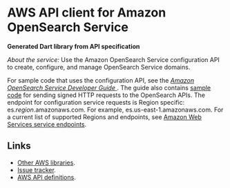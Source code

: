 # AWS API client for Amazon OpenSearch Service

**Generated Dart library from API specification**

*About the service:*
Use the Amazon OpenSearch Service configuration API to create, configure,
and manage OpenSearch Service domains.

For sample code that uses the configuration API, see the <a
href="https://docs.aws.amazon.com/opensearch-service/latest/developerguide/opensearch-configuration-samples.html">
<i>Amazon OpenSearch Service Developer Guide</i> </a>. The guide also
contains <a
href="https://docs.aws.amazon.com/opensearch-service/latest/developerguide/request-signing.html">sample
code</a> for sending signed HTTP requests to the OpenSearch APIs. The
endpoint for configuration service requests is Region specific:
es.<i>region</i>.amazonaws.com. For example, es.us-east-1.amazonaws.com. For
a current list of supported Regions and endpoints, see <a
href="https://docs.aws.amazon.com/general/latest/gr/rande.html#service-regions">Amazon
Web Services service endpoints</a>.

## Links

- [Other AWS libraries](https://github.com/agilord/aws_client/tree/master/generated).
- [Issue tracker](https://github.com/agilord/aws_client/issues).
- [AWS API definitions](https://github.com/aws/aws-sdk-js/tree/master/apis).
